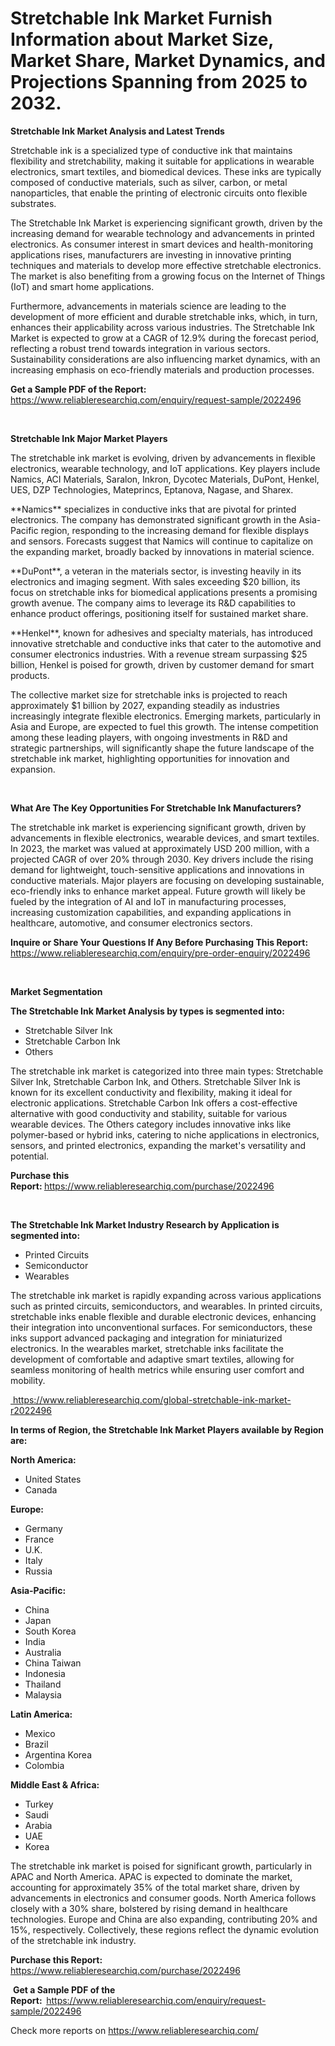 <p><h1>Stretchable Ink Market Furnish Information about Market Size, Market Share, Market Dynamics, and Projections Spanning from 2025 to 2032.</h1></p><p><strong>Stretchable Ink Market Analysis and Latest Trends</strong></p>
<p><p>Stretchable ink is a specialized type of conductive ink that maintains flexibility and stretchability, making it suitable for applications in wearable electronics, smart textiles, and biomedical devices. These inks are typically composed of conductive materials, such as silver, carbon, or metal nanoparticles, that enable the printing of electronic circuits onto flexible substrates.</p><p>The Stretchable Ink Market is experiencing significant growth, driven by the increasing demand for wearable technology and advancements in printed electronics. As consumer interest in smart devices and health-monitoring applications rises, manufacturers are investing in innovative printing techniques and materials to develop more effective stretchable electronics. The market is also benefiting from a growing focus on the Internet of Things (IoT) and smart home applications.</p><p>Furthermore, advancements in materials science are leading to the development of more efficient and durable stretchable inks, which, in turn, enhances their applicability across various industries. The Stretchable Ink Market is expected to grow at a CAGR of 12.9% during the forecast period, reflecting a robust trend towards integration in various sectors. Sustainability considerations are also influencing market dynamics, with an increasing emphasis on eco-friendly materials and production processes.</p></p>
<p><strong>Get a Sample PDF of the Report:&nbsp;</strong> <a href="https://www.reliableresearchiq.com/enquiry/request-sample/2022496?utm_campaign=3279&utm_medium=2&utm_source=Github&utm_content=ia&utm_term=06042025&utm_id=stretchable-ink">https://www.reliableresearchiq.com/enquiry/request-sample/2022496</a></p>
<p>&nbsp;</p>
<p><strong>Stretchable Ink Major Market Players</strong></p>
<p><p>The stretchable ink market is evolving, driven by advancements in flexible electronics, wearable technology, and IoT applications. Key players include Namics, ACI Materials, Saralon, Inkron, Dycotec Materials, DuPont, Henkel, UES, DZP Technologies, Mateprincs, Eptanova, Nagase, and Sharex.</p><p>**Namics** specializes in conductive inks that are pivotal for printed electronics. The company has demonstrated significant growth in the Asia-Pacific region, responding to the increasing demand for flexible displays and sensors. Forecasts suggest that Namics will continue to capitalize on the expanding market, broadly backed by innovations in material science.</p><p>**DuPont**, a veteran in the materials sector, is investing heavily in its electronics and imaging segment. With sales exceeding $20 billion, its focus on stretchable inks for biomedical applications presents a promising growth avenue. The company aims to leverage its R&D capabilities to enhance product offerings, positioning itself for sustained market share.</p><p>**Henkel**, known for adhesives and specialty materials, has introduced innovative stretchable and conductive inks that cater to the automotive and consumer electronics industries. With a revenue stream surpassing $25 billion, Henkel is poised for growth, driven by customer demand for smart products.</p><p>The collective market size for stretchable inks is projected to reach approximately $1 billion by 2027, expanding steadily as industries increasingly integrate flexible electronics. Emerging markets, particularly in Asia and Europe, are expected to fuel this growth. The intense competition among these leading players, with ongoing investments in R&D and strategic partnerships, will significantly shape the future landscape of the stretchable ink market, highlighting opportunities for innovation and expansion.</p></p>
<p>&nbsp;</p>
<p><strong>What Are The Key Opportunities For Stretchable Ink Manufacturers?</strong></p>
<p><p>The stretchable ink market is experiencing significant growth, driven by advancements in flexible electronics, wearable devices, and smart textiles. In 2023, the market was valued at approximately USD 200 million, with a projected CAGR of over 20% through 2030. Key drivers include the rising demand for lightweight, touch-sensitive applications and innovations in conductive materials. Major players are focusing on developing sustainable, eco-friendly inks to enhance market appeal. Future growth will likely be fueled by the integration of AI and IoT in manufacturing processes, increasing customization capabilities, and expanding applications in healthcare, automotive, and consumer electronics sectors.</p></p>
<p><strong>Inquire or Share Your Questions If Any Before Purchasing This Report:</strong> <a href="https://www.reliableresearchiq.com/enquiry/pre-order-enquiry/2022496?utm_campaign=3279&utm_medium=2&utm_source=Github&utm_content=ia&utm_term=06042025&utm_id=stretchable-ink">https://www.reliableresearchiq.com/enquiry/pre-order-enquiry/2022496</a></p>
<p>&nbsp;</p>
<p><strong>Market Segmentation</strong></p>
<p><strong>The Stretchable Ink Market Analysis by types is segmented into:</strong></p>
<p><ul><li>Stretchable Silver Ink</li><li>Stretchable Carbon Ink</li><li>Others</li></ul></p>
<p><p>The stretchable ink market is categorized into three main types: Stretchable Silver Ink, Stretchable Carbon Ink, and Others. Stretchable Silver Ink is known for its excellent conductivity and flexibility, making it ideal for electronic applications. Stretchable Carbon Ink offers a cost-effective alternative with good conductivity and stability, suitable for various wearable devices. The Others category includes innovative inks like polymer-based or hybrid inks, catering to niche applications in electronics, sensors, and printed electronics, expanding the market's versatility and potential.</p></p>
<p><strong>Purchase this Report:&nbsp;</strong><a href="https://www.reliableresearchiq.com/purchase/2022496?utm_campaign=3279&utm_medium=2&utm_source=Github&utm_content=ia&utm_term=06042025&utm_id=stretchable-ink">https://www.reliableresearchiq.com/purchase/2022496</a></p>
<p>&nbsp;</p>
<p><strong>The Stretchable Ink Market Industry Research by Application is segmented into:</strong></p>
<p><ul><li>Printed Circuits</li><li>Semiconductor</li><li>Wearables</li></ul></p>
<p><p>The stretchable ink market is rapidly expanding across various applications such as printed circuits, semiconductors, and wearables. In printed circuits, stretchable inks enable flexible and durable electronic devices, enhancing their integration into unconventional surfaces. For semiconductors, these inks support advanced packaging and integration for miniaturized electronics. In the wearables market, stretchable inks facilitate the development of comfortable and adaptive smart textiles, allowing for seamless monitoring of health metrics while ensuring user comfort and mobility.</p></p>
<p><a href="https://www.reliableresearchiq.com/global-stretchable-ink-market-r2022496?utm_campaign=3279&utm_medium=2&utm_source=Github&utm_content=ia&utm_term=06042025&utm_id=stretchable-ink">&nbsp;https://www.reliableresearchiq.com/global-stretchable-ink-market-r2022496</a></p>
<p><strong>In terms of Region, the Stretchable Ink Market Players available by Region are:</strong></p>
<p>
    <p> <strong> North America: </strong>
        <ul>
            <li>United States</li>
            <li>Canada</li>
        </ul>
        </p> 
    <p> <strong> Europe: </strong>
        <ul>
            <li>Germany</li>
            <li>France</li>
            <li>U.K.</li>
            <li>Italy</li>
            <li>Russia</li>
        </ul>
        </p> 
    <p> <strong> Asia-Pacific: </strong>
        <ul>
            <li>China</li>
            <li>Japan</li>
            <li>South Korea</li>
            <li>India</li>
            <li>Australia</li>
            <li>China Taiwan</li>
            <li>Indonesia</li>
            <li>Thailand</li>
            <li>Malaysia</li>
        </ul>
        </p> 
    <p> <strong> Latin America: </strong>
        <ul>
            <li>Mexico</li>
            <li>Brazil</li>
            <li>Argentina Korea</li>
            <li>Colombia</li>
        </ul>
        </p> 
    <p> <strong> Middle East & Africa: </strong>
        <ul>
            <li>Turkey</li>
            <li>Saudi</li>
            <li>Arabia</li>
            <li>UAE</li>
            <li>Korea</li>
        </ul>
    </p>
    </p>
<p><p>The stretchable ink market is poised for significant growth, particularly in APAC and North America. APAC is expected to dominate the market, accounting for approximately 35% of the total market share, driven by advancements in electronics and consumer goods. North America follows closely with a 30% share, bolstered by rising demand in healthcare technologies. Europe and China are also expanding, contributing 20% and 15%, respectively. Collectively, these regions reflect the dynamic evolution of the stretchable ink industry.</p></p>
<p><strong>Purchase this Report: </strong><a href="https://www.reliableresearchiq.com/purchase/2022496?utm_campaign=3279&utm_medium=2&utm_source=Github&utm_content=ia&utm_term=06042025&utm_id=stretchable-ink">https://www.reliableresearchiq.com/purchase/2022496</a></p>
<p>&nbsp;<strong>Get a Sample PDF of the Report:&nbsp;&nbsp;</strong><a href="https://www.reliableresearchiq.com/enquiry/request-sample/2022496?utm_campaign=3279&utm_medium=2&utm_source=Github&utm_content=ia&utm_term=06042025&utm_id=stretchable-ink">https://www.reliableresearchiq.com/enquiry/request-sample/2022496</a></p>
<p><strong></strong></p>
<p>Check more reports on <a href="https://www.reliableresearchiq.com/?utm_campaign=3279&utm_medium=2&utm_source=Github&utm_content=ia&utm_term=06042025&utm_id=stretchable-ink">https://www.reliableresearchiq.com/</a></p>